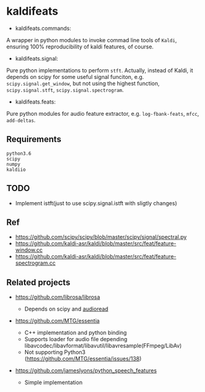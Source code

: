 # kaldifeats
- kaldifeats.commands:

A wrapper in python modules to invoke commad line tools of `Kaldi`, ensuring 100% reproducibility of kaldi features, of course.

- kaldifeats.signal:

Pure python implementations to perform `stft`.
Actually, instead of Kaldi, it depends on scipy for some useful signal funciton, e.g. `scipy.signal.get_window`,
but not using the highest function, `scipy.signal.stft`, `scipy.signal.spectrogram`.

- kaldifeats.feats:

Pure python modules for audio feature extractor, e.g. `log-fbank-feats`, `mfcc`, `add-deltas`.

## Requirements
```
python3.6
scipy
numpy
kaldiio
```

## TODO
- Implement istft(just to use scipy.signal.istft with sligtly changes)


## Ref

- https://github.com/scipy/scipy/blob/master/scipy/signal/spectral.py
- https://github.com/kaldi-asr/kaldi/blob/master/src/feat/feature-window.cc
- https://github.com/kaldi-asr/kaldi/blob/master/src/feat/feature-spectrogram.cc

## Related projects
- https://github.com/librosa/librosa
  - Depends on scipy and [audioread](https://github.com/beetbox/audioread)

- https://github.com/MTG/essentia
  - C++ implementation and python binding
  - Supports loader for audio file depending libavcodec/libavformat/libavutil/libavresample(FFmpeg/LibAv)
  - Not supporting Python3 (https://github.com/MTG/essentia/issues/138)

- https://github.com/jameslyons/python_speech_features
  - Simple implementation
